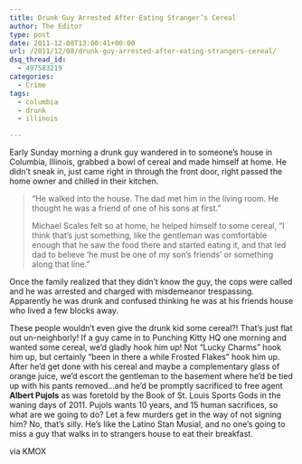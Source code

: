 ```yaml
---
title: Drunk Guy Arrested After Eating Stranger’s Cereal
author: The Editor
type: post
date: 2011-12-08T13:00:41+00:00
url: /2011/12/08/drunk-guy-arrested-after-eating-strangers-cereal/
dsq_thread_id:
  - 497583219
categories:
  - Crime
tags:
  - columbia
  - drunk
  - illinois

---
```

[<img class="alignright size-full wp-image-12418" title="photo_of_man_eating_cereal" src="http://media.punchingkitty.com/wordpress/2011/12/photo_of_man_eating_cereal.jpeg?filter=resize&w=250" alt="" />][1]Early Sunday morning a drunk guy wandered in to someone&#8217;s house in Columbia, Illinois, grabbed a bowl of cereal and made himself at home. He didn&#8217;t sneak in, just came right in through the front door, right passed the home owner and chilled in their kitchen.

> “He walked into the house. The dad met him in the living room. He thought he was a friend of one of his sons at first.”
> 
> Michael Scales felt so at home, he helped himself to some cereal, “I think that’s just something, like the gentleman was comfortable enough that he saw the food there and started eating it, and that led dad to believe ‘he must be one of my son’s friends’ or something along that line.”

Once the family realized that they didn&#8217;t know the guy, the cops were called and he was arrested and charged with misdemeanor trespassing. Apparently he was drunk and confused thinking he was at his friends house who lived a few blocks away.

These people wouldn&#8217;t even give the drunk kid some cereal?! That&#8217;s just flat out un-neighborly! If a guy came in to Punching Kitty HQ one morning and wanted some cereal, we&#8217;d gladly hook him up! Not &#8220;Lucky Charms&#8221; hook him up, but certainly &#8220;been in there a while Frosted Flakes&#8221; hook him up. After he&#8217;d get done with his cereal and maybe a complementary glass of orange juice, we&#8217;d escort the gentleman to the basement where he&#8217;d be tied up with his pants removed&#8230;and he&#8217;d be promptly sacrificed to free agent **Albert Pujols** as was foretold by the Book of St. Louis Sports Gods in the waning days of 2011. Pujols wants 10 years, and 15 human sacrifices, so what are we going to do? Let a few murders get in the way of not signing him? No, that&#8217;s silly. He&#8217;s like the Latino Stan Musial, and no one&#8217;s going to miss a guy that walks in to strangers house to eat their breakfast.

via KMOX

 [1]: http://media.punchingkitty.com/wordpress/2011/12/photo_of_man_eating_cereal.jpeg